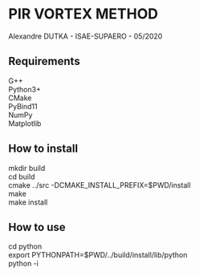# PIR VORTEX METHOD
Alexandre DUTKA - ISAE-SUPAERO - 05/2020

## Requirements
G++  
Python3+  
CMake  
PyBind11  
NumPy  
Matplotlib  

## How to install
mkdir build  
cd build  
cmake ../src -DCMAKE_INSTALL_PREFIX=$PWD/install  
make  
make install  

## How to use
cd python  
export PYTHONPATH=$PWD/../build/install/lib/python  
python -i <script>
